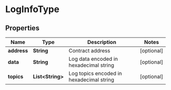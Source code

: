 
# LogInfoType

## Properties
Name | Type | Description | Notes
------------ | ------------- | ------------- | -------------
**address** | **String** | Contract address |  [optional]
**data** | **String** | Log data encoded in hexadecimal string |  [optional]
**topics** | **List&lt;String&gt;** | Log topics encoded in hexadecimal string |  [optional]



